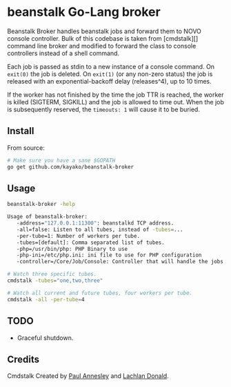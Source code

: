 beanstalk Go-Lang broker
========

Beanstalk Broker handles beanstalk jobs and forward them to NOVO console controller.
Bulk of this codebase is taken from [cmdstalk][] command line broker and modified to forward
the class to console controllers instead of a shell command.

Each job is passed as stdin to a new instance of a console command.
On `exit(0)` the job is deleted. On `exit(1)` (or any non-zero status) the job
is released with an exponential-backoff delay (releases^4), up to 10 times.

If the worker has not finished by the time the job TTR is reached, the worker
is killed (SIGTERM, SIGKILL) and the job is allowed to time out. When the
job is subsequently reserved, the `timeouts: 1` will cause it to be buried.


Install
-------

From source:

```sh
# Make sure you have a sane $GOPATH
go get github.com/kayako/beanstalk-broker
```

Usage
-----

```sh
beanstalk-broker -help

Usage of beanstalk-broker:
   -address="127.0.0.1:11300": beanstalkd TCP address.
   -all=false: Listen to all tubes, instead of -tubes=...
   -per-tube=1: Number of workers per tube.
   -tubes=[default]: Comma separated list of tubes.
   -php=/usr/bin/php: PHP Binary to use
   -php-ini=/etc/php.ini: ini file to use for PHP configuration
   -controller=/Core/Job/Console: Controller that will handle the jobs

# Watch three specific tubes.
cmdstalk -tubes="one,two,three"

# Watch all current and future tubes, four workers per tube.
cmdstalk -all -per-tube=4
```

TODO
----

* Graceful shutdown.

Credits
---

Cmdstalk Created by [Paul Annesley][pda] and [Lachlan Donald][lox].

[beanstalkd]: http://kr.github.io/beanstalkd/
[beanstalk]: http://godoc.org/github.com/kr/beanstalk
[pda]: https://twitter.com/pda
[lox]: https://twitter.com/lox
